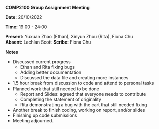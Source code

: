 **COMP2100 Group Assignment Meeting** 

**Date:** 20/10/2022 

**Time:** 19:00 - 24:00

**Present:** Yuxuan Zhao (Ethan), Xinyun Zhou (Rita), Fiona Chu   
**Absent:** Lachlan Scott 
**Scribe:** Fiona Chu

**Notes**

- Discussed current progress
    - Ethan and Rita fixing bugs
    - Adding better documentation 
    - Discussed the data file and creating more instances 
- 1.5 hour break from discussion to code and attend to personal tasks
- Planned work that still needed to be done
    - Report and Slides: agreed that everyone needs to contribute
    - Completing the statement of originality 
    - Rita demonstrating a bug with the cart that still needed fixing
- Another break to finish coding, working on report, and/or slides
- Finishing up code submissions
- Meeting adjourned.
